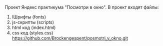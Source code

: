 Проект Яндекс практикума "Посмотри в окно".
В проект входят файлы:
1) IШрифты (fonts)
2) js-скрипты (scripts)
3) html код (index.html)
4) css код (styles.css)
https://github.com/Brockengespent/posmotri_v_okno.git
